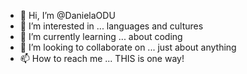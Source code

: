 - 👋 Hi, I’m @DanielaODU
- 👀 I’m interested in ... languages and cultures       
- 🌱 I’m currently learning ... about coding
- 💞️ I’m looking to collaborate on ... just about anything 
- 📫 How to reach me ... THIS is one way!
<!---
DanielaODU/DanielaODU is a ✨ special ✨ repository because its `README.md` (this file) appears on your GitHub profile.
You can click the Preview link to take a look at your changes.
--->
